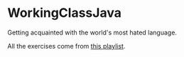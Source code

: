 # WorkingClassJava
Getting acquainted with the world's most hated language.

All the exercises come from [this playlist](https://www.youtube.com/playlist?list=PLEVlop6sMHCoVFZ8nc_HmXOi8Msrah782).


